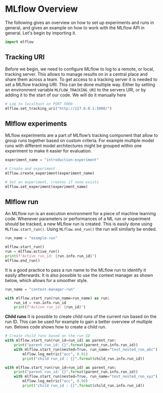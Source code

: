 # MLflow Overview

The following gives an overview on how to set up experiments and runs in general, and gives an example on how to work with the MLflow API in general. Let's begin by importing it.

```python
import mlflow
```

## Tracking URI

Before we begin, we need to configure MLflow to log to a remote, or local, tracking server. This allows to manage results on in a central place and share them across a team. To get access to a tracking server it is needed to set a MLflow tracking URI. This can be done multiple way. Either by setting an environment variable `MLFLOW_TRACKING_URI` to the servers URI, or by adding it to the start of our code. We will do it manually here

```python
# Log to localhost on PORT 5000
mlflow.set_tracking_uri("http://127.0.0.1:5000/")
```

## Mlflow experiments

MLflow experiments are a part of MLflow’s tracking component that allow to group runs together based on custom criteria. For example multiple model runs with different model architectures might be grouped within one experiment to make it easier for evaluation.

```python
experiment_name = "introduction-experiment"

# Create and experiment
mlflow.create_experiment(experiment_name)

# Set an experiment, creates if none exists
mlflow.set_experiment(experiment_name)
```

## Mlflow run

An MLflow run is an execution environment for a piece of machine learning code. Whenever parameters or performances of a ML run or experiment should be tracked, a new MLflow run is created. This is easily done using `MLflow.start_run()`. Using `MLflow.end_run()` the run will similarly be ended.

```python
run_name = "example-run"

mlflow.start_run()
run = mlflow.active_run()
print(f"Active run_id: {run.info.run_id}")
mlflow.end_run()
```

It is a good practice to pass a run name to the MLflow run to identify it easily afterwards. It is also possible to use the context manager as shown below, which allows for a smoother style.

```python
run_name = "context-manager-run"

with mlflow.start_run(run_name=run_name) as run:
    run_id = run.info.run_id
    print(f"Active run_id: {run_id}")
```

**Child runs**
It is possible to create child runs of the current run based on the run ID. This can be used for example to gain a better overview of multiple run. Belows code shows how to create a child run.

```python
# Create child runs based on the run ID
with mlflow.start_run(run_id=run_id) as parent_run:
    print("parent run_id: {}".format(parent_run.info.run_id))
    with mlflow.start_run(nested=True, run_name="test_nested_run_abc") as child_run:
        mlflow.log_metric("acc", 0.91)
        print("child run_id : {}".format(child_run.info.run_id))

with mlflow.start_run(run_id=run_id) as parent_run:
    print("parent run_id: {}".format(parent_run.info.run_id))
    with mlflow.start_run(nested=True, run_name="test_nested_run_xyz") as child_run:
        mlflow.log_metric("acc", 0.90)
        print("child run_id : {}".format(child_run.info.run_id))
```

